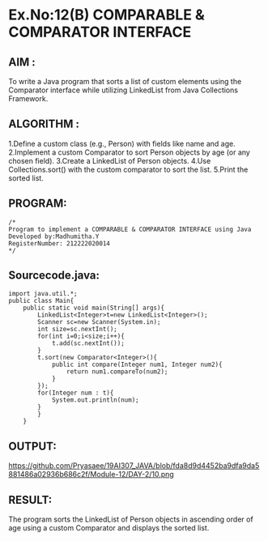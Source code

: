 # Ex.No:12(B)   COMPARABLE & COMPARATOR INTERFACE
## AIM :
To write a Java program that sorts a list of custom elements using the Comparator interface while utilizing LinkedList from Java Collections Framework.
## ALGORITHM :
1.Define a custom class (e.g., Person) with fields like name and age.
2.Implement a custom Comparator to sort Person objects by age (or any chosen field).
3.Create a LinkedList of Person objects.
4.Use Collections.sort() with the custom comparator to sort the list.
5.Print the sorted list.


## PROGRAM:
 ```
/*
Program to implement a COMPARABLE & COMPARATOR INTERFACE using Java
Developed by:Madhumitha.Y 
RegisterNumber: 212222020014 
*/
```

## Sourcecode.java:
```
import java.util.*;
public class Main{
    public static void main(String[] args){
        LinkedList<Integer>t=new LinkedList<Integer>();
        Scanner sc=new Scanner(System.in);
        int size=sc.nextInt();
        for(int i=0;i<size;i++){
            t.add(sc.nextInt());
        }
        t.sort(new Comparator<Integer>(){
            public int compare(Integer num1, Integer num2){
                return num1.compareTo(num2);
            }
        });
        for(Integer num : t){
            System.out.println(num);
        }
        }
    }
```






## OUTPUT:

https://github.com/Pryasaee/19AI307_JAVA/blob/fda8d9d4452ba9dfa9da5881486a02936b686c2f/Module-12/DAY-2/10.png

## RESULT:
The program sorts the LinkedList of Person objects in ascending order of age using a custom Comparator and displays the sorted list.




